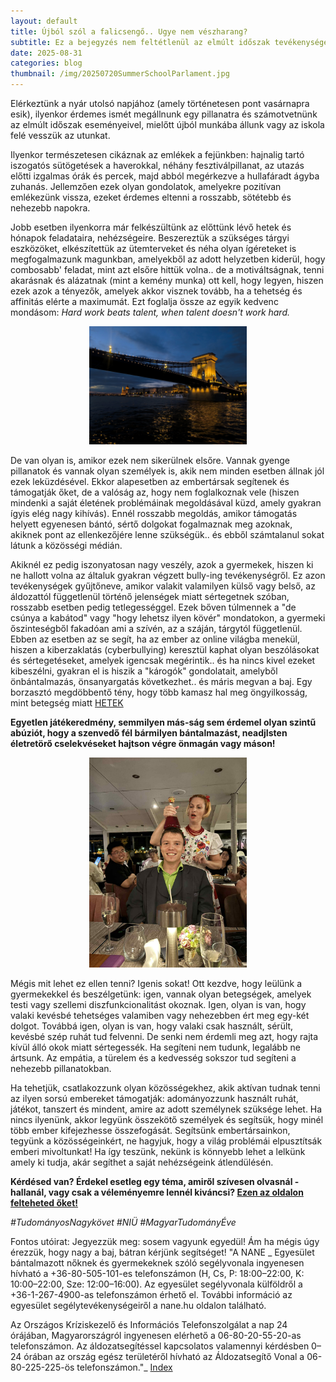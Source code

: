 ```yaml
---
layout: default
title: Újból szól a falicsengő.. Ugye nem vészharang?
subtitle: Ez a bejegyzés nem feltétlenül az elmúlt időszak tevékenységéről szól, inkább csak egy gondolatébresztésként szolgál.
date: 2025-08-31 
categories: blog
thumbnail: /img/20250720SummerSchoolParlament.jpg
---
```


Elérkeztünk a nyár utolsó napjához (amely történetesen pont vasárnapra esik), ilyenkor érdemes ismét megállnunk egy pillanatra és számotvetnünk az elmúlt időszak eseményeivel, mielőtt újból munkába állunk vagy az iskola felé vesszük az utunkat.

Ilyenkor természetesen cikáznak az emlékek a fejünkben: hajnalig tartó iszogatós sütögetések a haverokkal, néhány fesztiválpillanat, az utazás előtti izgalmas órák és percek, majd abból megérkezve a hullafáradt ágyba zuhanás. Jellemzően ezek olyan gondolatok, amelyekre pozitívan emlékezünk vissza, ezeket érdemes eltenni a rosszabb, sötétebb és nehezebb napokra.

Jobb esetben ilyenkorra már felkészültünk az előttünk lévő hetek és hónapok feladataira, nehézségeire. Beszereztük a szükséges tárgyi eszközöket, elkészítettük az ütemterveket és néha olyan ígéreteket is megfogalmazunk magunkban, amelyekből az adott helyzetben kiderül, hogy combosabb' feladat, mint azt elsőre hittük volna.. de a motiváltságnak, tenni akarásnak és alázatnak (mint a kemény munka) ott kell, hogy legyen, hiszen ezek azok a tényezők, amelyek akkor visznek tovább, ha a tehetség és affinitás elérte a maximumát. Ezt foglalja össze az egyik kedvenc mondásom: _Hard work beats talent, when talent doesn't work hard._

<p align="center">
  <img src="/img/20250720SummerSchoolLánchíd.jpg" alt="SET1" style="max-width:50%;">

</p>
De van olyan is, amikor ezek nem sikerülnek elsőre. Vannak gyenge pillanatok és vannak olyan személyek is, akik nem minden esetben állnak jól ezek leküzdésével. Ekkor alapesetben az embertársak segítenek és támogatják őket, de a valóság az, hogy nem foglalkoznak vele (hiszen mindenki a saját életének problémáinak megoldásával küzd, amely gyakran ígyis elég nagy kihívás). Ennél rosszabb megoldás, amikor támogatás helyett egyenesen bántó, sértő dolgokat fogalmaznak meg azoknak, akiknek pont az ellenkezőjére lenne szükségük.. és ebből számtalanul sokat látunk a közösségi médián.

Akiknél ez pedig iszonyatosan nagy veszély, azok a gyermekek, hiszen ki ne hallott volna az általuk gyakran végzett bully-ing tevékenységről. Ez azon tevékenységek gyűjtőneve, amikor valakit valamilyen külső vagy belső, az áldozattól függetlenül történő jelenségek miatt sértegetnek szóban, rosszabb esetben pedig tetlegességgel. Ezek bőven túlmennek a "de csúnya a kabátod" vagy "hogy lehetsz ilyen kövér" mondatokon, a gyermeki őszinteségből fakadóan ami a szívén, az a száján, tárgytól függetlenül. Ebben az esetben az se segít, ha az ember az online világba menekül, hiszen a kiberzaklatás (cyberbullying) keresztül kaphat olyan beszólásokat és sértegetéseket, amelyek igencsak megérintik.. és ha nincs kivel ezeket kibeszélni, gyakran el is hiszik a "károgók" gondolatait, amelyből önbántalmazás, önsanyargatás következhet.. és máris megvan a baj. Egy borzasztó megdöbbentő tény, hogy több kamasz hal meg öngyilkosság, mint betegség miatt [HETEK](https://www.hetek.hu/cikkek/belfold/2025majus/tobb-kamasz-hal-meg-ongyilkossag-mint-betegseg-miatt?fbclid=IwY2xjawMg3PFleHRuA2FlbQIxMABicmlkETFlRjF3Y09kcGxSaXZaYXZFAR5o_JPrjAJFamgZo0b1yBHWaLAzmL3WrBBfU4TrbUkCdHmoRUEx0wOG_E24_g_aem_IEzFk8z76cbX_cHdFsK_Uw)

**Egyetlen játékeredmény, semmilyen más-ság sem érdemel olyan szintű abúziót, hogy a szenvedő fél bármilyen bántalmazást, neadjIsten életretörő cselekvéseket hajtson végre önmagán vagy máson!**

<p align="center">
  <img src="/img/20250720SummerSchoolBor.jpg" alt="SET1" style="max-width:50%;">
</p>

Mégis mit lehet ez ellen tenni? Igenis sokat! Ott kezdve, hogy leülünk a gyermekekkel és beszélgetünk: igen, vannak olyan betegségek, amelyek testi vagy szellemi diszfunkcionalitást okoznak. Igen, olyan is van, hogy valaki kevésbé tehetséges valamiben vagy nehezebben ért meg egy-két dolgot. Továbbá igen, olyan is van, hogy valaki csak használt, sérült, kevésbé szép ruhát tud felvenni. De senki nem érdemli meg azt, hogy rajta kívül álló okok miatt sértegessék. Ha segíteni nem tudunk, legalább ne ártsunk. Az empátia, a türelem és a kedvesség sokszor tud segíteni a nehezebb pillanatokban.

Ha tehetjük, csatlakozzunk olyan közösségekhez, akik aktívan tudnak tenni az ilyen sorsú embereket támogatják: adományozzunk használt ruhát, játékot, tanszert és mindent, amire az adott személynek szüksége lehet. Ha nincs ilyenünk, akkor legyünk összekötő személyek és segítsük, hogy minél több ember kifejezhesse összefogását.
Segítsünk embertársainkon, tegyünk a közösségeinkért, ne hagyjuk, hogy a világ problémái elpusztítsák emberi mivoltunkat! Ha így teszünk, nekünk is könnyebb lehet a lelkünk amely ki tudja, akár segíthet a saját nehézségeink átlendülésén.

**Kérdésed van? Érdekel esetleg egy téma, amiről szívesen olvasnál - hallanál, vagy csak a véleményemre lennél kiváncsi? [Ezen az oldalon felteheted őket!](https://www.facebook.com/profile.php?id=61575576670042)**

*#TudományosNagykövet #NIÜ #MagyarTudományÉve*

Fontos utóirat: Jegyezzük meg: sosem vagyunk egyedül! Ám ha mégis úgy érezzük, hogy nagy a baj, bátran kérjünk segítséget! 
"A NANE _ Egyesület bántalmazott nőknek és gyermekeknek szóló segélyvonala ingyenesen hívható a +36-80-505-101-es telefonszámon (H, Cs, P: 18:00–22:00, K: 10:00–22:00, Sze: 12:00–16:00). Az egyesület segélyvonala külföldről a +36-1-267-4900-as telefonszámon érhető el. További információ az egyesület segélytevékenységeiről a  nane.hu oldalon található.

Az Országos Kríziskezelő és Információs Telefonszolgálat a nap 24 órájában, Magyarországról ingyenesen elérhető a 06-80-20-55-20-as telefonszámon.
Az áldozatsegítéssel kapcsolatos valamennyi kérdésben 0–24 órában az ország egész területéről hívható az Áldozatsegítő Vonal a 06-80-225-225-ös telefonszámon."_ [Index](https://index.hu/belfold/2025/05/22/ongyilkossag-godollo-csufolas-zaklatas/?token=4a64dfafd388eefb5799dd6c9be4626f)

